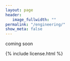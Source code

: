 ```yaml
---
layout: page
header:
   image_fullwidth: ""
permalink: "/engineering/"
show_meta: false
---
```


coming soon

{% include license.html %}
